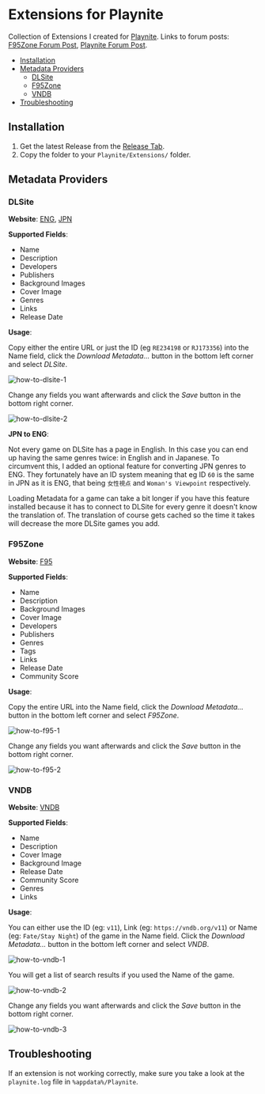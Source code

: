 # Extensions for Playnite

Collection of Extensions I created for [Playnite](https://github.com/JosefNemec/Playnite). Links to forum posts: [F95Zone Forum Post](https://f95zone.to/threads/dlsite-and-f95zone-extensions-for-playnite.56493/), [Playnite Forum Post](https://playnite.link/forum/thread-335.html).

- [Installation](#installation)
- [Metadata Providers](#metadata-providers)
  - [DLSite](#dlsite)
  - [F95Zone](#f95zone)
  - [VNDB](#vndb)
- [Troubleshooting](#troubleshooting)

## Installation

1) Get the latest Release from the [Release Tab](https://github.com/erri120/Playnite.Extensions/releases/).
2) Copy the folder to your `Playnite/Extensions/` folder.

## Metadata Providers

### DLSite

**Website**: [ENG](https://www.dlsite.com/ecchi-eng/), [JPN](https://www.dlsite.com/maniax/)

**Supported Fields**:

- Name
- Description
- Developers
- Publishers
- Background Images
- Cover Image
- Genres
- Links
- Release Date

**Usage**:

Copy either the entire URL or just the ID (eg `RE234198` or `RJ173356`) into the Name field, click the _Download Metadata..._ button in the bottom left corner and select _DLSite_.

![how-to-dlsite-1](images/how-to-dlsite-1.png)

Change any fields you want afterwards and click the _Save_ button in the bottom right corner.

![how-to-dlsite-2](images/how-to-dlsite-2.png)

**JPN to ENG**:

Not every game on DLSite has a page in English. In this case you can end up having the same genres twice: in English and in Japanese. To circumvent this, I added an optional feature for converting JPN genres to ENG. They fortunately have an ID system meaning that eg ID `60` is the same in JPN as it is ENG, that being `女性視点` and `Woman's Viewpoint` respectively.

Loading Metadata for a game can take a bit longer if you have this feature installed because it has to connect to DLSite for every genre it doesn't know the translation of. The translation of course gets cached so the time it takes will decrease the more DLSite games you add.

### F95Zone

**Website**: [F95](https://www.f95zone.to)

**Supported Fields**:

- Name
- Description
- Background Images
- Cover Image
- Developers
- Publishers
- Genres
- Tags
- Links
- Release Date
- Community Score

**Usage**:

Copy the entire URL into the Name field, click the _Download Metadata..._ button in the bottom left corner and select _F95Zone_.

![how-to-f95-1](images/how-to-f95-1.png)

Change any fields you want afterwards and click the _Save_ button in the bottom right corner.

![how-to-f95-2](images/how-to-f95-2.png)

### VNDB

**Website**: [VNDB](https://vndb.org/)

**Supported Fields**:

- Name
- Description
- Cover Image
- Background Image
- Release Date
- Community Score
- Genres
- Links

**Usage**:

You can either use the ID (eg: `v11`), Link (eg: `https://vndb.org/v11`) or Name (eg: `Fate/Stay Night`) of the game in the Name field. Click the _Download Metadata..._ button in the bottom left corner and select _VNDB_.

![how-to-vndb-1](images/how-to-vndb-1.png)

You will get a list of search results if you used the Name of the game.

![how-to-vndb-2](images/how-to-vndb-2.png)

Change any fields you want afterwards and click the _Save_ button in the bottom right corner.

![how-to-vndb-3](images/how-to-vndb-3.png)

## Troubleshooting

If an extension is not working correctly, make sure you take a look at the `playnite.log` file in `%appdata%/Playnite`.
